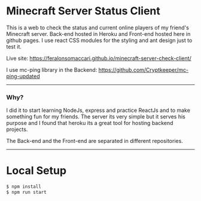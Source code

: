 # Minecraft Server Status Client

This is a web to check the status and current online players of my friend's Minecraft server.
Back-end hosted in Heroku and Front-end hosted here in github pages.
I use react CSS modules for the styling and ant design just to test it.

Live site: https://feralonsomaccari.github.io/minecraft-server-check-client/

I use mc-ping library in the Backend: https://github.com/Cryptkeeper/mc-ping-updated

------
### Why?
I did it to start learning NodeJs, express and practice ReactJs and to make something fun for my friends. The server its very simple but it serves his purpose and I found that heroku its a great tool for hosting backend projects.

The Back-end and the Front-end are separated in different repositories. 

------
# Local Setup

```sh
$ npm install
$ npm run start
```
